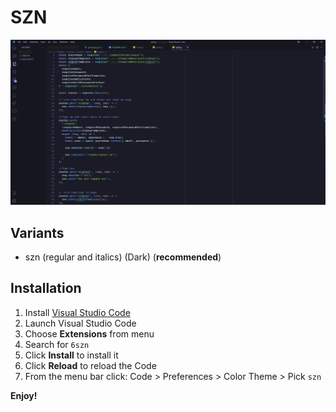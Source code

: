 # SZN

<img src="https://raw.githubusercontent.com/exeDavid/6szn-dark/main/szn-theme.png" alt="Preview">

## Variants

- szn (regular and italics) (Dark) (**recommended**)


## Installation

1.  Install [Visual Studio Code](https://code.visualstudio.com/)
2.  Launch Visual Studio Code
3.  Choose **Extensions** from menu
4.  Search for `6szn`
5.  Click **Install** to install it
6.  Click **Reload** to reload the Code
7.  From the menu bar click: Code > Preferences > Color Theme > Pick `szn`

**Enjoy!**
